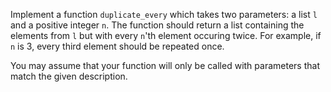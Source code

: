 Implement a function `duplicate_every` which takes two parameters: a list `l` and a positive integer `n`. The function should return a list containing the elements from `l` but with every `n`'th element occuring twice. For example, if `n` is 3, every third element should be repeated once.

You may assume that your function will only be called with parameters that match the given description.
